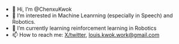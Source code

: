 - 👋 Hi, I’m @ChenxuKwok
- 👀 I’m interested in Machine Leanrning (especially in Speech) and Robotics. 
- 🌱 I’m currently learning reinforcement learning in Robotics
- 📫 How to reach me: [X/twitter](https://x.com/ChenxuGuo1225), louis.kwok.work@gmail.com


<!---
ChenxuKwok/ChenxuKwok is a ✨ special ✨ repository because its `README.md` (this file) appears on your GitHub profile.
You can click the Preview link to take a look at your changes.
- 😄 Pronouns: ...
- ⚡ Fun fact: ...
- 💞️ I’m looking to collaborate on ...
--->

